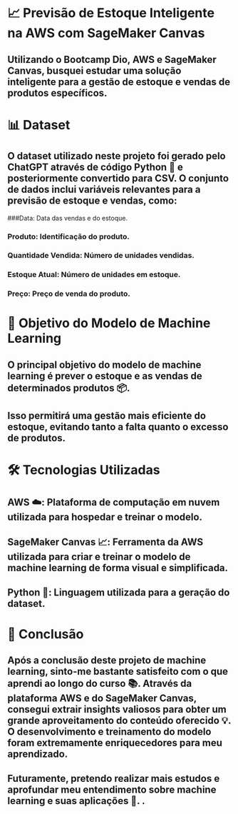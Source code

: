 # 📈 Previsão de Estoque Inteligente na AWS com SageMaker Canvas
## Utilizando o Bootcamp Dio, AWS e SageMaker Canvas, busquei estudar uma solução inteligente para a gestão de estoque e vendas de produtos específicos.

# 📊 Dataset
## O dataset utilizado neste projeto foi gerado pelo ChatGPT através de código Python 🐍 e posteriormente convertido para CSV. O conjunto de dados inclui variáveis relevantes para a previsão de estoque e vendas, como:
###Data: Data das vendas e do estoque.
### Produto: Identificação do produto.
### Quantidade Vendida: Número de unidades vendidas.
### Estoque Atual: Número de unidades em estoque.
### Preço: Preço de venda do produto.

# 🎯 Objetivo do Modelo de Machine Learning
## O principal objetivo do modelo de machine learning é prever o estoque e as vendas de determinados produtos 📦.
## Isso permitirá uma gestão mais eficiente do estoque, evitando tanto a falta quanto o excesso de produtos.

# 🛠 Tecnologias Utilizadas
## AWS ☁️: Plataforma de computação em nuvem utilizada para hospedar e treinar o modelo.
## SageMaker Canvas 📈: Ferramenta da AWS utilizada para criar e treinar o modelo de machine learning de forma visual e simplificada.
## Python 🐍: Linguagem utilizada para a geração do dataset.

# 🎉 Conclusão
## Após a conclusão deste projeto de machine learning, sinto-me bastante satisfeito com o que aprendi ao longo do curso 📚. Através da plataforma AWS e do SageMaker Canvas, consegui extrair insights valiosos para obter um grande aproveitamento do conteúdo oferecido 💡. O desenvolvimento e treinamento do modelo foram extremamente enriquecedores para meu aprendizado.
## Futuramente, pretendo realizar mais estudos e aprofundar meu entendimento sobre machine learning e suas aplicações 🌟. .
